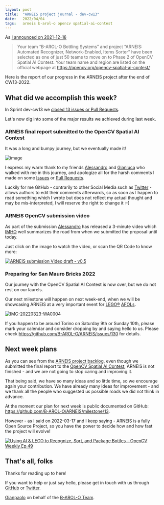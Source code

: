 ```yaml
---
layout: post
title:  "ARNEIS project journal - dev-cw13"
date:   2022/04/04
tags: 	arneis b-arol-o opencv spatial-ai-contest
---
```


<!--
<a href="https://opencv.org/opencv-spatial-ai-contest/#finalists"><img src="https://user-images.githubusercontent.com/75182/146637995-3266f15d-81a4-4470-a337-965404340121.jpg" alt="OpenCV Spatial AI Contest Finalist" width="40%"></a>

Welcome to our weekly status report of the [ARNEIS project](https://github.com/B-AROL-O/ARNEIS)!
-->

As [I announced on 2021-12-18](https://gmacario.github.io/posts/2021-12-18-arneis-spatial-ai-finalist)

> Your team “B-AROL-O Bottling Systems” and project “ARNEIS: Automated Recognizer, Network-Enabled, Items Sorter” have been selected as one of just 50 teams to move on to Phase 2 of OpenCV Spatial AI Contest.
> Your team name and region are listed on the official webpage at <https://opencv.org/opencv-spatial-ai-contest/>

Here is the report of our progress in the ARNEIS project after the end of CW13-2022.

## What did we accomplish this week?

In Sprint dev-cw13 we [closed 13 issues or Pull Requests](https://github.com/B-AROL-O/ARNEIS/issues?q=is%3Aclosed+milestone%3Adev-cw13).

<!-- TODO: Add screenshot of <https://github.com/orgs/B-AROL-O/projects/1/views/5> -->

Let's now dig into some of the major results we achieved during last week.

### ARNEIS final report submitted to the OpenCV Spatial AI Contest

It was a long and bumpy journey, but we eventually made it!

![image](https://user-images.githubusercontent.com/75182/160729999-c74c061b-531a-4fd3-90f2-1698ac249818.png)

I express my warm thank to my friends [Alessandro](https://github.com/alv67) and [Gianluca](https://github.com/gteti) who walked with me in this journey, and apologize all for the harsh comments I made on some [Issues](https://github.com/B-AROL-O/ARNEIS/issues) or [Pull Requests](https://github.com/B-AROL-O/ARNEIS/pulls).

Luckily for me GitHub - contrarily to other Social Media such as [Twitter](https://twitter.com/gpmacario) - allows authors to edit their comments afterwards, so as soon as I happen to read something which I wrote but does not reflect my actual thought and may be mis-interpreted, I will reserve the right to change it :-)

### ARNEIS OpenCV submission video

As part of the submission [Alessandro](https://github.com/alv67) has released a 3-minute video which [IMHO](https://www.theatlantic.com/technology/archive/2018/05/there-is-only-one-thing-imho-can-mean/559481/) well summarizes the road from when we submitted the proposal until today.

Just click on the image to watch the video, or scan the QR Code to know more:

[![ARNEIS submission Video draft - v0.5](https://img.youtube.com/vi/qHFRRHWtTqY/0.jpg)](https://www.youtube.com/watch?v=qHFRRHWtTqY "ARNEIS submission Video draft - v0.5")

### Preparing for San Mauro Bricks 2022

Our journey with the OpenCV Spatial AI Contest is now over, but we do not rest on our laurels.

Our next milestone will happen on next week-end, when we will be showcasing ARNEIS at a very important event for [LEGO&reg;](https://www.lego.com/) [AFOLs](https://www.facebook.com/AFOL-Adult-Fan-Of-Lego--373554809322775/).

[![IMG-20220323-WA0004](https://user-images.githubusercontent.com/75182/160247180-c4eaea7d-c804-41d7-ac84-f2d59346f0dd.jpg)](https://www.torinotoday.it/eventi/san-mauro-brick-show-9-10-aprile.html)

If you happen to be around Torino on Saturday 9th or Sunday 10th, please mark your calendar and consider dropping by and saying hello to us.
Please check <https://github.com/B-AROL-O/ARNEIS/issues/130> for details.

## Next week plans

As you can see from the [ARNEIS project backlog](https://github.com/B-AROL-O/ARNEIS/issues), even though we submitted the final report to the [OpenCV Spatial AI Contest](https://opencv.org/opencv-spatial-ai-contest/), ARNEIS is not finished - and we are not going to stop caring and improving it.

That being said, we have so many ideas and so little time, so we encourage again your contribution.
We have already many ideas for improvement - and we thank all the people who suggested us possible roads we did not think in advance.

At the moment our plan for next week is public documented on GitHub: <https://github.com/B-AROL-O/ARNEIS/milestone/13>.

However - as I said on 2022-03-17 and I keep saying - ARNEIS is a fully Open Source Project, so you have the power to decide how and how fast the project will evolve!

[![Using AI & LEGO to Recognize, Sort, and Package Bottles - OpenCV Weekly Ep 49](https://img.youtube.com/vi/nwAOgkqVJMo/0.jpg)](https://www.youtube.com/watch?v=nwAOgkqVJMo "Using AI & LEGO to Recognize, Sort, and Package Bottles - OpenCV Weekly Ep 49")

<!-- TODO: Add screenshot of <https://github.com/orgs/B-AROL-O/projects/1/views/1> -->

## That's all, folks

Thanks for reading up to here!

<!-- Thanks for reading up to the end of such long post! -->

If you want to help or just say hello, please get in touch with us through [GitHub](https://github.com/B-AROL-O/ARNEIS) or [Twitter](https://twitter.com/baroloteam).

[Gianpaolo](https://github.com/gmacario) on behalf of the [B-AROL-O Team](https://github.com/b-arol-o).

<!-- EOF -->
